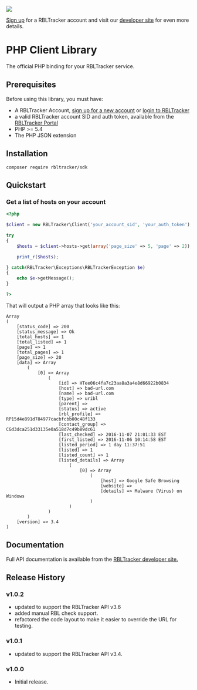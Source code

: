 <a href="https://rbltracker.com" target="_blank"><img src="https://rbltracker.com/portal/static/3.4/images/rbl_logo_front.png"/></a>

[Sign up][rbltracker sign up] for a RBLTracker account and visit our [developer site][rbltracker dev site] for even more details.

# PHP Client Library

The official PHP binding for your RBLTracker service.

## Prerequisites

Before using this library, you must have:

* A RBLTracker Account, [sign up for a new account][rbltracker sign up] or [login to RBLTracker](https://rbltracker.com/portal/login/)
* a valid RBLTracker account SID and auth token, available from the [RBLTracker Portal](https://rbltracker.com/portal/login/)
* PHP >= 5.4
* The PHP JSON extension

## Installation

```
composer require rbltracker/sdk
```

## Quickstart

### Get a list of hosts on your account

```php
<?php

$client = new RBLTracker\Client('your_account_sid', 'your_auth_token');

try
{
    $hosts = $client->hosts->get(array('page_size' => 5, 'page' => 2));

    print_r($hosts);

} catch(RBLTracker\Exceptions\RBLTrackerException $e)
{
    echo $e->getMessage();
}

?>
```

That will output a PHP array that looks like this:

```
Array
(
    [status_code] => 200
    [status_message] => Ok
    [total_hosts] => 1
    [total_listed] => 1
    [page] => 1
    [total_pages] => 1
    [page_size] => 20
    [data] => Array
        (
            [0] => Array
                (
                    [id] => HTee06c4fa7c23aa8a3a4e8d66922b0834
                    [host] => bad-url.com
                    [name] => bad-url.com
                    [type] => uribl
                    [parent] => 
                    [status] => active
                    [rbl_profile] => RP15d4e891d784977cacbfcbb00c48f133
                    [contact_group] => CGd3dca251d33135e0a518d7c49b89dc61
                    [last_checked] => 2016-11-07 21:01:33 EST
                    [first_listed] => 2016-11-06 10:14:58 EST
                    [listed_period] => 1 day 11:37:51
                    [listed] => 1
                    [listed_count] => 1
                    [listed_details] => Array
                        (
                            [0] => Array
                                (
                                    [host] => Google Safe Browsing
                                    [website] => 
                                    [details] => Malware (Virus) on Windows
                                )
                        )
                )
        )
    [version] => 3.4
)
```

## Documentation

Full API documentation is available from the [RBLTracker developer site.][rbltracker dev site]

## Release History

### v1.0.2
* updated to support the RBLTracker API v3.6
* added manual RBL check support.
* refactored the code layout to make it easier to override the URL for testing.

### v1.0.1
* updated to support the RBLTracker API v3.4.

### v1.0.0
* Initial release.

[rbltracker sign up]:   https://rbltracker.com/portal/signup/
[rbltracker dev site]:  https://rbltracker.com/docs/api/
